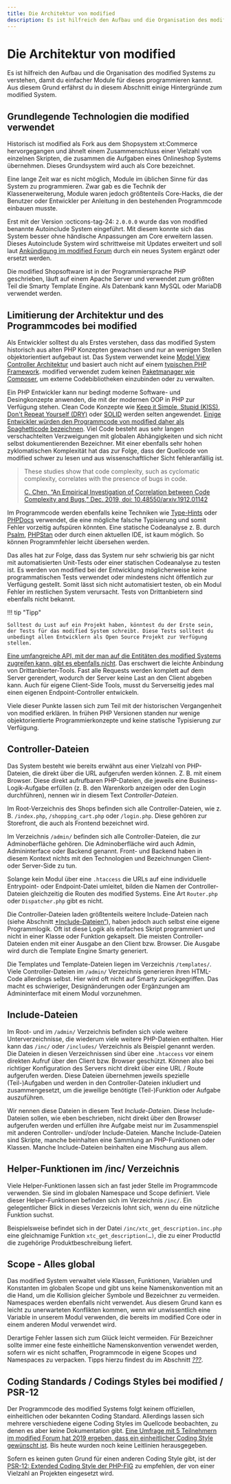 ```yaml
---
title: Die Architektur von modified
description: Es ist hilfreich den Aufbau und die Organisation des modified Systems zu verstehen, damit du einfacher Module für dieses programmieren kannst. Aus diesem Grund erfährst du in diesem Abschnitt einige Hintergründe zum modified System.
---
```


# Die Architektur von modified

Es ist hilfreich den Aufbau und die Organisation des modified Systems zu verstehen, damit du einfacher Module für dieses programmieren kannst. Aus diesem Grund erfährst du in diesem Abschnitt einige Hintergründe zum modified System.

## Grundlegende Technologien die modified verwendet

Historisch ist modified als Fork aus dem Shopsystem xt:Commerce hervorgegangen und ähnelt einem Zusammenschluss einer Vielzahl von einzelnen Skripten, die zusammen die Aufgaben eines Onlineshop Systems übernehmen. Dieses Grundsystem wird auch als Core bezeichnet.

Eine lange Zeit war es nicht möglich, Module im üblichen Sinne für das System zu programmieren. Zwar gab es die Technik der Klassenerweiterung, Module waren jedoch größtenteils Core-Hacks, die der Benutzer oder Entwickler per Anleitung in den bestehenden Programmcode einbauen musste.

Erst mit der Version :octicons-tag-24: `2.0.0.0` wurde das von modified benannte Autoinclude System eingeführt. Mit diesem konnte sich das System besser ohne händische Anpassungen am Core erweitern lassen. Dieses Autoinclude System wird schrittweise mit Updates erweitert und soll laut [Ankündigung im modified Forum](https://www.modified-shop.org/forum/index.php?topic=41259.msg376282#msg376282) durch ein neues System ergänzt oder ersetzt werden.

Die modified Shopsoftware ist in der Programmiersprache PHP geschrieben, läuft auf einem Apache Server und verwendet zum größten Teil die Smarty Template Engine. Als Datenbank kann MySQL oder MariaDB verwendet werden.

## Limitierung der Architektur und des Programmcodes bei modified

Als Entwickler solltest du als Erstes verstehen, dass das modified System historisch aus alten PHP Konzepten gewachsen und nur an wenigen Stellen objektorientiert aufgebaut ist. Das System verwendet keine [Model View Controller Architektur](https://de.wikipedia.org/wiki/Model_View_Controller) und basiert auch nicht auf einem [typischen PHP Framework](https://kinsta.com/de/blog/php-frameworks/). modified verwendet zudem keinen [Paketmanager wie Composer](https://getcomposer.org), um externe Codebibliotheken einzubinden oder zu verwalten.

Ein PHP Entwickler kann nur bedingt moderne Software- und Desingkonzepte anwenden, die mit der modernen OOP in PHP zur Verfügung stehen. Clean Code Konzepte wie [Keep it Simple, Stupid (KISS)](https://de.wikipedia.org/wiki/KISS-Prinzip), [Don't Repeat Yourself (DRY)](https://de.wikipedia.org/wiki/Don’t_repeat_yourself) oder [SOLID](https://de.wikipedia.org/wiki/Prinzipien_objektorientierten_Designs#SOLID-Prinzipien) werden selten angewendet. [Einige Entwickler würden den Programmcode von modified daher als Spaghetticode bezeichnen](https://www.sellerforum.de/shopsysteme-f34/modified-shop-auf-version-2-0-umstellen-t45690.html?sid=d6e7b5bd897a84963d7bad50a14b9e66#p551383). Viel Code besteht aus sehr langen verschachtelten Verzweigungen mit globalen Abhängigkeiten und sich nicht selbst dokumentierenden Bezeichner. Mit einer ebenfalls sehr hohen zyklomatischen Komplexität hat das zur Folge, dass der Quellcode von modified schwer zu lesen und aus wissenschaftlicher Sicht fehleranfällig ist.

> These studies show that code complexity, such as cyclomatic complexity, correlates with the presence of bugs in code.
>
> [C. Chen, “An Empirical Investigation of Correlation between Code Complexity and Bugs,” Dec. 2019, doi: 10.48550/arxiv.1912.01142](https://arxiv.org/abs/1912.01142)

Im Programmcode werden ebenfalls keine Techniken wie [Type-Hints](https://www.php.net/manual/en/language.types.declarations.php) oder [PHPDocs](https://phpstan.org/writing-php-code/phpdocs-basics) verwendet, die eine mögliche falsche Typisierung und somit Fehler vorzeitig aufspüren könnten. Eine statische Codeanalyse z. B. durch [Psalm](https://psalm.dev), [PHPStan](https://phpstan.org) oder durch einen aktuellen IDE, ist kaum möglich. So können Programmfehler leicht übersehen werden.

Das alles hat zur Folge, dass das System nur sehr schwierig bis gar nicht mit automatisierten Unit-Tests oder einer statischen Codeanalyse zu testen ist. Es werden von modified bei der Entwicklung möglicherweise keine programmatischen Tests verwendet oder mindestens nicht öffentlich zur Verfügung gestellt. Somit lässt sich nicht automatisiert testen, ob ein Modul Fehler im restlichen System verursacht. Tests von Drittanbietern sind ebenfalls nicht bekannt.

!!! tip "Tipp"

    Solltest du Lust auf ein Projekt haben, könntest du der Erste sein, der Tests für das modified System schreibt. Diese Tests solltest du unbedingt allen Entwicklern als Open Source Projekt zur Verfügung stellen.

[Eine umfangreiche API, mit der man auf die Entitäten des modified Systems zugreifen kann, gibt es ebenfalls nicht](https://www.modified-shop.org/forum/index.php?topic=41259.0). Das erschwert die leichte Anbindung von Drittanbierter-Tools. Fast alle Requests werden komplett auf dem Server gerendert, wodurch der Server keine Last an den Client abgeben kann. Auch für eigene Client-Side Tools, musst du Serverseitig jedes mal einen eigenen Endpoint-Controller entwickeln.

Viele dieser Punkte lassen sich zum Teil mit der historischen Vergangenheit von modified erklären. In frühen PHP Versionen standen nur wenige objektorientierte Programmierkonzepte und keine statische Typisierung zur Verfügung.

## Controller-Dateien

Das System besteht wie bereits erwähnt aus einer Vielzahl von PHP-Dateien, die direkt über die URL aufgerufen werden können. Z. B. mit einem Browser. Diese direkt aufrufbaren PHP-Dateien, die jeweils eine Business-Logik-Aufgabe erfüllen (z. B. den Warenkorb anzeigen oder den Login durchführen), nennen wir in diesem Text _Controller-Dateien_.

Im Root-Verzeichnis des Shops befinden sich alle Controller-Dateien, wie z. B. `/index.php`, `/shopping_cart.php` oder `/login.php`. Diese gehören zur Storefront, die auch als Frontend bezeichnet wird.

Im Verzeichnis `/admin/` befinden sich alle Controller-Dateien, die zur Adminoberfläche gehören. Die Adminoberfläche wird auch Admin, Admininterface oder Backend genannt. Front- und Backend haben in diesem Kontext nichts mit den Technologien und Bezeichnungen Client- oder Server-Side zu tun.

Solange kein Modul über eine `.htaccess` die URLs auf eine individuelle Entrypoint- oder Endpoint-Datei umleitet, bilden die Namen der Controller-Dateien gleichzeitig die Routen des modified Systems. Eine Art `Router.php` oder `Dispatcher.php` gibt es nicht.

Die Controller-Dateien laden größtenteils weitere Include-Dateien nach (siehe Abschnitt [*Include-Dateien“](#)), haben jedoch auch selbst eine eigene Programmlogik. Oft ist diese Logik als einfaches Skript programmiert und nicht in einer Klasse oder Funktion gekapselt. Die meisten Controller-Dateien enden mit einer Ausgabe an den Client bzw. Browser. Die Ausgabe wird durch die Template Engine Smarty generiert.

Die Templates und Template-Dateien liegen im Verzeichnis `/templates/`. Viele Controller-Dateien im `/admin/` Verzeichnis generieren ihren HTML-Code allerdings selbst. Hier wird oft nicht auf Smarty zurückgegriffen. Das macht es schwieriger, Designänderungen oder Ergänzungen am Admininterface mit einem Modul vorzunehmen.

## Include-Dateien

Im Root- und im `/admin/` Verzeichnis befinden sich viele weitere Unterverzeichnisse, die wiederum viele weitere PHP-Dateien enthalten. Hier kann das `/inc/` oder `/includes/` Verzeichnis als Beispiel genannt werden. Die Dateien in diesen Verzeichnissen sind über eine `.htaccess` vor einem direkten Aufruf über den Client bzw. Browser geschützt. Können also bei richtiger Konfiguration des Servers nicht direkt über eine URL / Route aufgerufen werden. Diese Dateien übernehmen jeweils spezielle (Teil-)Aufgaben und werden in den Controller-Dateien inkludiert und zusammengesetzt, um die jeweilige benötigte (Teil-)Funktion oder Aufgabe auszuführen.

Wir nennen diese Dateien in diesem Text _Include-Dateien_. Diese Include-Dateien sollen, wie eben beschrieben, nicht direkt über den Browser aufgerufen werden und erfüllen ihre Aufgabe meist nur im Zusammenspiel mit anderen Controller- und/oder Include-Dateien. Manche Include-Dateien sind Skripte, manche beinhalten eine Sammlung an PHP-Funktionen oder Klassen. Manche Include-Dateien beinhalten eine Mischung aus allem.

## Helper-Funktionen im /inc/ Verzeichnis

Viele Helper-Funktionen lassen sich an fast jeder Stelle im Programmcode verwenden. Sie sind im globalen Namespace und Scope definiert. Viele dieser Helper-Funktionen befinden sich im Verzeichnis `/inc/`. Ein gelegentlicher Blick in dieses Verzeicnis lohnt sich, wenn du eine nützliche Funktion suchst.

Beispielsweise befindet sich in der Datei `/inc/xtc_get_description.inc.php` eine gleichnamige Funktion `xtc_get_description(…)`, die zu einer ProductId die zugehörige Produktbeschreibung liefert.

## Scope - Alles global

Das modified System verwaltet viele Klassen, Funktionen, Variablen und Konstanten im globalen Scope und gibt uns keine Namenskonvention mit an die Hand, um die Kollision gleicher Symbole und Bezeichner zu vermeiden. Namespaces werden ebenfalls nicht verwendet. Aus diesem Grund kann es leicht zu unerwarteten Konflikten kommen, wenn wir unwissentlich eine Variable in unserem Modul verwenden, die bereits im modified Core oder in einem anderen Modul verwendet wird.

[comment]: <> (TODO: add link to section)

Derartige Fehler lassen sich zum Glück leicht vermeiden. Für Bezeichner sollte immer eine feste einheitliche Namenskonvention verwendet werden, sofern wir es nicht schaffen, Programmcode in eigene Scopes und Namespaces zu verpacken. Tipps hierzu findest du im Abschnitt [*???*](#).

## Coding Standards / Codings Styles bei modified / PSR-12

Der Programmcode des modified Systems folgt keinem offiziellen, einheitlichen oder bekannten Coding Standard. Allerdings lassen sich mehrere verschiedene eigene Coding Styles im Quellcode beobachten, zu denen es aber keine Dokumentation gibt. [Eine Umfrage mit 5 Teilnehmern im modified Forum hat 2019 ergeben, dass ein einheitlicher Coding Style gewünscht ist](https://www.modified-shop.org/forum/index.php?topic=40017.0). Bis heute wurden noch keine Leitlinien herausgegeben.

Sofern es keinen guten Grund für einen anderen Coding Style gibt, ist der [PSR-12: Extended Coding Style der PHP-FIG](https://www.php-fig.org/psr/psr-12/) zu empfehlen, der von einer Vielzahl an Projekten eingesetzt wird.
